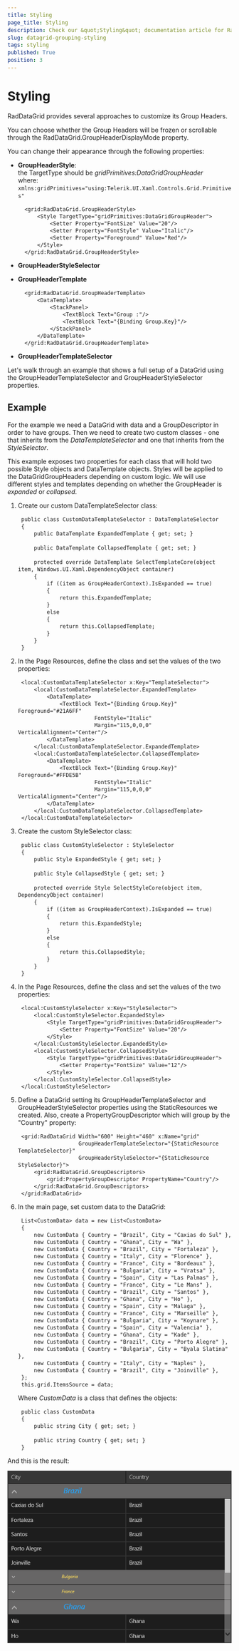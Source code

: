```yaml
---
title: Styling
page_title: Styling
description: Check our &quot;Styling&quot; documentation article for RadDataGrid for UWP control.
slug: datagrid-grouping-styling
tags: styling
published: True
position: 3
---
```


# Styling

RadDataGrid provides several approaches to customize its Group Headers.

You can choose whether the Group Headers will be frozen or scrollable through the RadDataGrid.GroupHeaderDisplayMode property.

You can change their appearance through the following properties:

* **GroupHeaderStyle**:  
the TargetType should be *gridPrimitives:DataGridGroupHeader*  
where: `xmlns:gridPrimitives="using:Telerik.UI.Xaml.Controls.Grid.Primitives"`

		<grid:RadDataGrid.GroupHeaderStyle>
		    <Style TargetType="gridPrimitives:DataGridGroupHeader">
		        <Setter Property="FontSize" Value="20"/>
		        <Setter Property="FontStyle" Value="Italic"/>
		        <Setter Property="Foreground" Value="Red"/>
		    </Style>
		</grid:RadDataGrid.GroupHeaderStyle>
* **GroupHeaderStyleSelector**
* **GroupHeaderTemplate**

		<grid:RadDataGrid.GroupHeaderTemplate>
		    <DataTemplate>
		        <StackPanel>
		            <TextBlock Text="Group :"/>
		            <TextBlock Text="{Binding Group.Key}"/>
		        </StackPanel>
		    </DataTemplate>
		</grid:RadDataGrid.GroupHeaderTemplate>
* **GroupHeaderTemplateSelector**

Let's walk through an example that shows a full setup of a DataGrid using the GroupHeaderTemplateSelector and GroupHeaderStyleSelector properties.

## Example

For the example we need a DataGrid with data and a GroupDescriptor in order to have groups. Then we need to create two custom classes - one that inherits from the *DataTemplateSelector* and one that inherits from the *StyleSelector*.

This example exposes two properties for each class that will hold two possible Style objects and DataTemplate objects. Styles will be applied to the DataGridGroupHeaders depending on custom logic. We will use different styles and templates depending on whether the GroupHeader is *expanded* or *collapsed*.


1. Create our custom DataTemplateSelector class:

		public class CustomDataTemplateSelector : DataTemplateSelector
		{
		    public DataTemplate ExpandedTemplate { get; set; }
		
		    public DataTemplate CollapsedTemplate { get; set; }
		
		    protected override DataTemplate SelectTemplateCore(object item, Windows.UI.Xaml.DependencyObject container)
		    {
		        if ((item as GroupHeaderContext).IsExpanded == true)
		        {
		            return this.ExpandedTemplate;
		        }
		        else
		        {
		            return this.CollapsedTemplate;
		        }
		    }
		}

1. In the Page Resources, define the class and set the values of the two properties:

		<local:CustomDataTemplateSelector x:Key="TemplateSelector">
		    <local:CustomDataTemplateSelector.ExpandedTemplate>
		        <DataTemplate>
		            <TextBlock Text="{Binding Group.Key}" Foreground="#21A6FF" 
		                       FontStyle="Italic" 
		                       Margin="115,0,0,0" VerticalAlignment="Center"/>
		        </DataTemplate>
		    </local:CustomDataTemplateSelector.ExpandedTemplate>
		    <local:CustomDataTemplateSelector.CollapsedTemplate>
		        <DataTemplate>
		            <TextBlock Text="{Binding Group.Key}" Foreground="#FFDE5B" 
		                       FontStyle="Italic" 
		                       Margin="115,0,0,0" VerticalAlignment="Center"/>
		        </DataTemplate>
		    </local:CustomDataTemplateSelector.CollapsedTemplate>
		</local:CustomDataTemplateSelector>

1. Create the custom StyleSelector class:

		public class CustomStyleSelector : StyleSelector
		{
		    public Style ExpandedStyle { get; set; }
		
		    public Style CollapsedStyle { get; set; }
		
		    protected override Style SelectStyleCore(object item, DependencyObject container)
		    {
		        if ((item as GroupHeaderContext).IsExpanded == true)
		        {
		            return this.ExpandedStyle;
		        }
		        else
		        {
		            return this.CollapsedStyle;
		        }
		    }
		}

1. In the Page Resources, define the class and set the values of the two properties:

		<local:CustomStyleSelector x:Key="StyleSelector">
		    <local:CustomStyleSelector.ExpandedStyle>
		        <Style TargetType="gridPrimitives:DataGridGroupHeader">
		            <Setter Property="FontSize" Value="20"/>
		        </Style>
		    </local:CustomStyleSelector.ExpandedStyle>
		    <local:CustomStyleSelector.CollapsedStyle>
		        <Style TargetType="gridPrimitives:DataGridGroupHeader">
		            <Setter Property="FontSize" Value="12"/>
		        </Style>
		    </local:CustomStyleSelector.CollapsedStyle>
		</local:CustomStyleSelector>

1. Define a DataGrid setting its GroupHeaderTemplateSelector and GroupHeaderStyleSelector properties using the StaticResources we created. Also, create a PropertyGroupDescriptor which will group by the "Country" property:

		<grid:RadDataGrid Width="600" Height="460" x:Name="grid"
		                  GroupHeaderTemplateSelector="{StaticResource TemplateSelector}"
		                  GroupHeaderStyleSelector="{StaticResource StyleSelector}">
		    <grid:RadDataGrid.GroupDescriptors>
		        <grid:PropertyGroupDescriptor PropertyName="Country"/>
		    </grid:RadDataGrid.GroupDescriptors>
		</grid:RadDataGrid>

1. In the main page, set custom data to the DataGrid:

		List<CustomData> data = new List<CustomData>
		{
		    new CustomData { Country = "Brazil", City = "Caxias do Sul" },
		    new CustomData { Country = "Ghana", City = "Wa" },
		    new CustomData { Country = "Brazil", City = "Fortaleza" },
		    new CustomData { Country = "Italy", City = "Florence" },
		    new CustomData { Country = "France", City = "Bordeaux" },
		    new CustomData { Country = "Bulgaria", City = "Vratsa" },
		    new CustomData { Country = "Spain", City = "Las Palmas" },
		    new CustomData { Country = "France", City = "Le Mans" },
		    new CustomData { Country = "Brazil", City = "Santos" },
		    new CustomData { Country = "Ghana", City = "Ho" },
		    new CustomData { Country = "Spain", City = "Malaga" },
		    new CustomData { Country = "France", City = "Marseille" },
		    new CustomData { Country = "Bulgaria", City = "Koynare" },
		    new CustomData { Country = "Spain", City = "Valencia" },
		    new CustomData { Country = "Ghana", City = "Kade" },
		    new CustomData { Country = "Brazil", City = "Porto Alegre" },
		    new CustomData { Country = "Bulgaria", City = "Byala Slatina" },
		    new CustomData { Country = "Italy", City = "Naples" },
		    new CustomData { Country = "Brazil", City = "Joinville" },
		};
		this.grid.ItemsSource = data;

	Where *CustomData* is a class that defines the objects:

		public class CustomData
		{
		    public string City { get; set; }
		
		    public string Country { get; set; }
		}

And this is the result:

![Group Header Styling Example](images/GroupHeaderStylingExample.png)
